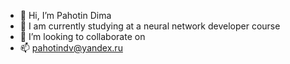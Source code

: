 - 👋 Hi, I’m Pahotin Dima
- 🌱 I am currently studying at a neural network developer course
- 💞️ I’m looking to collaborate on
- 📫 pahotindv@yandex.ru

<!---
pahotindv/pahotindv is a ✨ special ✨ repository because its `README.md` (this file) appears on your GitHub profile.
You can click the Preview link to take a look at your changes.
--->
